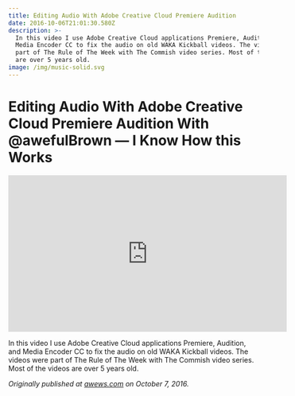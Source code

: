 ```yaml
---
title: Editing Audio With Adobe Creative Cloud Premiere Audition
date: 2016-10-06T21:01:30.580Z
description: >-
  In this video I use Adobe Creative Cloud applications Premiere, Audition, and
  Media Encoder CC to fix the audio on old WAKA Kickball videos. The videos were
  part of The Rule of The Week with The Commish video series. Most of the videos
  are over 5 years old.
image: /img/music-solid.svg
---
```

# Editing Audio With Adobe Creative Cloud Premiere Audition With @awefulBrown — I Know How this Works

<center><iframe width="560" height="315" src="https://www.youtube.com/embed/tG9vCq5zmy0" frameborder="0" allow="accelerometer; autoplay; encrypted-media; gyroscope; picture-in-picture" allowfullscreen></iframe></center>

In this video I use Adobe Creative Cloud applications Premiere, Audition, and Media Encoder CC to fix the audio on old WAKA Kickball videos. The videos were part of The Rule of The Week with The Commish video series. Most of the videos are over 5 years old.

*Originally published at [awews.com](http://awews.com/i-know-how-this-works/2016/10/07/editing-audio-with-adobe-creative-cloud-premiere-audition-with-awefulbrown) on October 7, 2016.*
